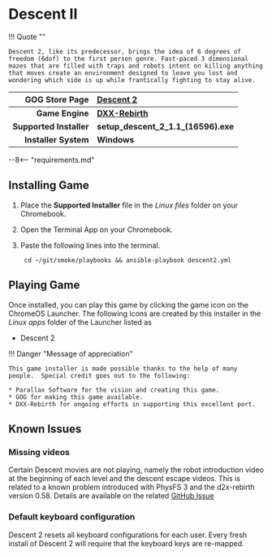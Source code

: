 # Descent II

!!! Quote ""

    Descent 2, like its predecessor, brings the idea of 6 degrees of freedom (6dof) to the first person genre. Fast-paced 3 dimensional mazes that are filled with traps and robots intent on killing anything that moves create an environment designed to leave you lost and wondering which side is up while frantically fighting to stay alive.


| GOG Store Page | [Descent 2](https://www.gog.com/en/game/descent_2) |
|--:|:--|
| **Game Engine** | **[DXX-Rebirth](https://www.dxx-rebirth.com/)** |
| **Supported Installer** | **setup_descent_2_1.1_(16596).exe** |
| **Installer System** | **Windows** |

--8<-- "requirements.md"

## Installing Game

1. Place the **Supported Installer** file in the *Linux files* folder on your Chromebook.
1. Open the Terminal App on your Chromebook.
1. Paste the following lines into the terminal.
       
        cd ~/git/smoke/playbooks && ansible-playbook descent2.yml

## Playing Game

Once installed, you can play this game by clicking the game icon on the ChromeOS Launcher.  The following icons are created by this installer in the *Linux apps* folder of the Launcher listed as
    
* Descent 2

!!! Danger "Message of appreciation"

    This game installer is made possible thanks to the help of many people.  Special credit goes out to the following:
    
    * Parallax Software for the vision and creating this game.
    * GOG for making this game available.
    * DXX-Rebirth for ongoing efforts in supporting this excellent port.

## Known Issues

### Missing videos
Certain Descent movies are not playing, namely the robot introduction video at the beginning of each level and the descent escape videos.  This is related to a known problem introduced with PhysFS 3 and the d2x-rebirth version 0.58.  Details are available on the related [GitHub Issue <i class="fas fa-external-link-alt"></i>](https://github.com/dxx-rebirth/dxx-rebirth/issues/379)

### Default keyboard configuration
Descent 2 resets all keyboard configurations for each user.  Every fresh install of Descent 2 will require that the keyboard keys are re-mapped.
